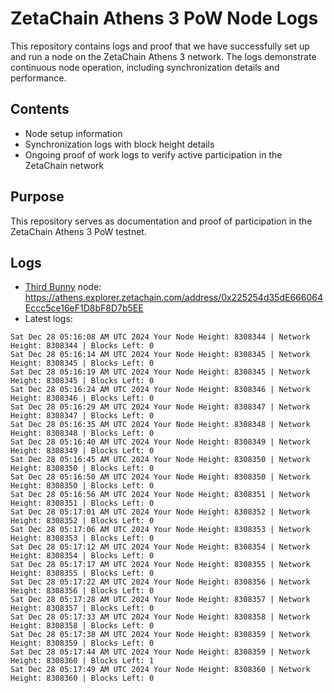 # ZetaChain Athens 3 PoW Node Logs
This repository contains logs and proof that we have successfully set up and run a node on the ZetaChain Athens 3 network. The logs demonstrate continuous node operation, including synchronization details and performance.

## Contents
- Node setup information
- Synchronization logs with block height details
- Ongoing proof of work logs to verify active participation in the ZetaChain network

## Purpose
This repository serves as documentation and proof of participation in the ZetaChain Athens 3 PoW testnet.

## Logs

- [Third Bunny](https://thirdbunny.xyz/) node: https://athens.explorer.zetachain.com/address/0x225254d35dE666064Eccc5ce16eF1D8bF8D7b5EE
- Latest logs:
```
Sat Dec 28 05:16:08 AM UTC 2024 Your Node Height: 8308344 | Network Height: 8308344 | Blocks Left: 0
Sat Dec 28 05:16:14 AM UTC 2024 Your Node Height: 8308345 | Network Height: 8308345 | Blocks Left: 0
Sat Dec 28 05:16:19 AM UTC 2024 Your Node Height: 8308345 | Network Height: 8308345 | Blocks Left: 0
Sat Dec 28 05:16:24 AM UTC 2024 Your Node Height: 8308346 | Network Height: 8308346 | Blocks Left: 0
Sat Dec 28 05:16:29 AM UTC 2024 Your Node Height: 8308347 | Network Height: 8308347 | Blocks Left: 0
Sat Dec 28 05:16:35 AM UTC 2024 Your Node Height: 8308348 | Network Height: 8308348 | Blocks Left: 0
Sat Dec 28 05:16:40 AM UTC 2024 Your Node Height: 8308349 | Network Height: 8308349 | Blocks Left: 0
Sat Dec 28 05:16:45 AM UTC 2024 Your Node Height: 8308350 | Network Height: 8308350 | Blocks Left: 0
Sat Dec 28 05:16:50 AM UTC 2024 Your Node Height: 8308350 | Network Height: 8308350 | Blocks Left: 0
Sat Dec 28 05:16:56 AM UTC 2024 Your Node Height: 8308351 | Network Height: 8308351 | Blocks Left: 0
Sat Dec 28 05:17:01 AM UTC 2024 Your Node Height: 8308352 | Network Height: 8308352 | Blocks Left: 0
Sat Dec 28 05:17:06 AM UTC 2024 Your Node Height: 8308353 | Network Height: 8308353 | Blocks Left: 0
Sat Dec 28 05:17:12 AM UTC 2024 Your Node Height: 8308354 | Network Height: 8308354 | Blocks Left: 0
Sat Dec 28 05:17:17 AM UTC 2024 Your Node Height: 8308355 | Network Height: 8308355 | Blocks Left: 0
Sat Dec 28 05:17:22 AM UTC 2024 Your Node Height: 8308356 | Network Height: 8308356 | Blocks Left: 0
Sat Dec 28 05:17:28 AM UTC 2024 Your Node Height: 8308357 | Network Height: 8308357 | Blocks Left: 0
Sat Dec 28 05:17:33 AM UTC 2024 Your Node Height: 8308358 | Network Height: 8308358 | Blocks Left: 0
Sat Dec 28 05:17:38 AM UTC 2024 Your Node Height: 8308359 | Network Height: 8308359 | Blocks Left: 0
Sat Dec 28 05:17:44 AM UTC 2024 Your Node Height: 8308359 | Network Height: 8308360 | Blocks Left: 1
Sat Dec 28 05:17:49 AM UTC 2024 Your Node Height: 8308360 | Network Height: 8308360 | Blocks Left: 0
```
